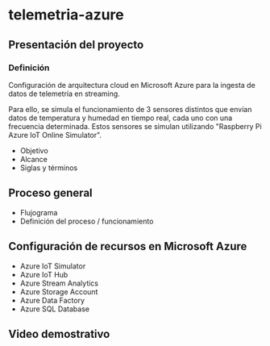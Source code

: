# telemetria-azure

## Presentación del proyecto
### Definición

Configuración de arquitectura cloud en Microsoft Azure para la ingesta de datos de telemetría en streaming.

Para ello, se simula el funcionamiento de 3 sensores distintos que envían datos de temperatura y humedad en tiempo real, cada uno con una frecuencia determinada. Estos sensores se simulan utilizando "Raspberry Pi Azure IoT Online Simulator".

* Objetivo
* Alcance
* Siglas y términos

## Proceso general
* Flujograma
* Definición del proceso / funcionamiento

## Configuración de recursos en Microsoft Azure
* Azure IoT Simulator
* Azure IoT Hub
* Azure Stream Analytics
* Azure Storage Account
* Azure Data Factory
* Azure SQL Database

## Video demostrativo

